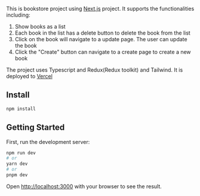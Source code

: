 This is bookstore project using [Next.js](https://nextjs.org/) project.
It supports the functionalities including:
1. Show books as a list
2. Each book in the list has a delete button to delete the book from the list
3. Click on the book will navigate to a update page. The user can update the book
4. Click the "Create" button can navigate to a create page to create a new book

The project uses Typescript and Redux(Redux toolkit) and Tailwind.
It is deployed to [Vercel](https://bookstore-xi-puce.vercel.app/)

## Install
```bash
npm install
```

## Getting Started

First, run the development server:

```bash
npm run dev
# or
yarn dev
# or
pnpm dev
```

Open [http://localhost:3000](http://localhost:3000) with your browser to see the result.
